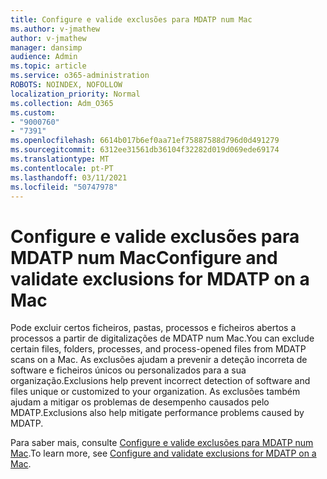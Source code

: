 ```yaml
---
title: Configure e valide exclusões para MDATP num Mac
ms.author: v-jmathew
author: v-jmathew
manager: dansimp
audience: Admin
ms.topic: article
ms.service: o365-administration
ROBOTS: NOINDEX, NOFOLLOW
localization_priority: Normal
ms.collection: Adm_O365
ms.custom:
- "9000760"
- "7391"
ms.openlocfilehash: 6614b017b6ef0aa71ef75887588d796d0d491279
ms.sourcegitcommit: 6312ee31561db36104f32282d019d069ede69174
ms.translationtype: MT
ms.contentlocale: pt-PT
ms.lasthandoff: 03/11/2021
ms.locfileid: "50747978"
---
```

# <a name="configure-and-validate-exclusions-for-mdatp-on-a-mac"></a><span data-ttu-id="cd0f0-102">Configure e valide exclusões para MDATP num Mac</span><span class="sxs-lookup"><span data-stu-id="cd0f0-102">Configure and validate exclusions for MDATP on a Mac</span></span>

<span data-ttu-id="cd0f0-103">Pode excluir certos ficheiros, pastas, processos e ficheiros abertos a processos a partir de digitalizações de MDATP num Mac.</span><span class="sxs-lookup"><span data-stu-id="cd0f0-103">You can exclude certain files, folders, processes, and process-opened files from MDATP scans on a Mac.</span></span> <span data-ttu-id="cd0f0-104">As exclusões ajudam a prevenir a deteção incorreta de software e ficheiros únicos ou personalizados para a sua organização.</span><span class="sxs-lookup"><span data-stu-id="cd0f0-104">Exclusions help prevent incorrect detection of software and files unique or customized to your organization.</span></span> <span data-ttu-id="cd0f0-105">As exclusões também ajudam a mitigar os problemas de desempenho causados pelo MDATP.</span><span class="sxs-lookup"><span data-stu-id="cd0f0-105">Exclusions also help mitigate performance problems caused by MDATP.</span></span>

<span data-ttu-id="cd0f0-106">Para saber mais, consulte [Configure e valide exclusões para MDATP num Mac](https://go.microsoft.com/fwlink/?linkid=2144616).</span><span class="sxs-lookup"><span data-stu-id="cd0f0-106">To learn more, see [Configure and validate exclusions for MDATP on a Mac](https://go.microsoft.com/fwlink/?linkid=2144616).</span></span>
